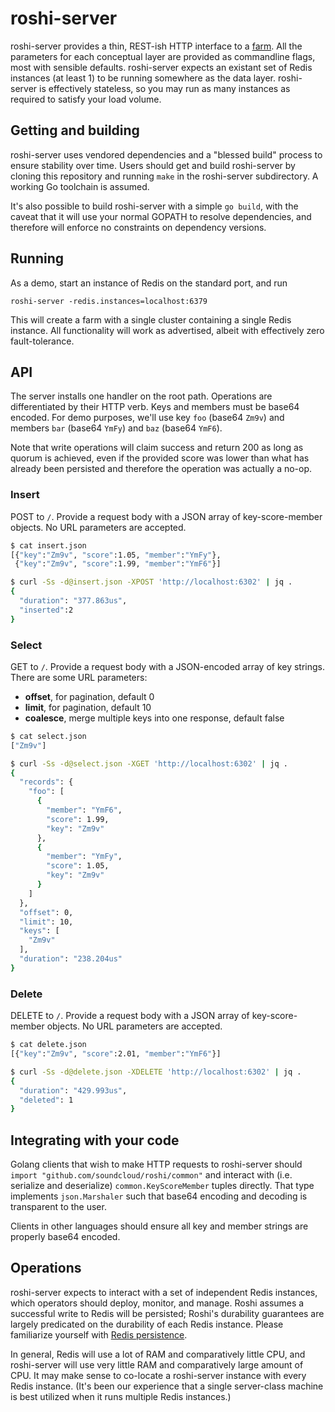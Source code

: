 # roshi-server

roshi-server provides a thin, REST-ish HTTP interface to a [farm][farm]. All
the parameters for each conceptual layer are provided as commandline flags,
most with sensible defaults. roshi-server expects an existant set of Redis
instances (at least 1) to be running somewhere as the data layer. roshi-server
is effectively stateless, so you may run as many instances as required to
satisfy your load volume.

[farm]: http://github.com/soundcloud/roshi/blob/master/farm

## Getting and building

roshi-server uses vendored dependencies and a "blessed build" process to ensure
stability over time. Users should get and build roshi-server by cloning this
repository and running `make` in the roshi-server subdirectory. A working Go
toolchain is assumed.

It's also possible to build roshi-server with a simple `go build`, with the
caveat that it will use your normal GOPATH to resolve dependencies, and
therefore will enforce no constraints on dependency versions.

## Running

As a demo, start an instance of Redis on the standard port, and run

```
roshi-server -redis.instances=localhost:6379
```

This will create a farm with a single cluster containing a single Redis
instance. All functionality will work as advertised, albeit with effectively
zero fault-tolerance.

## API

The server installs one handler on the root path. Operations are
differentiated by their HTTP verb. Keys and members must be base64 encoded.
For demo purposes, we'll use key `foo` (base64 `Zm9v`) and members `bar`
(base64 `YmFy`) and `baz` (base64 `YmF6`).

Note that write operations will claim success and return 200 as long as quorum
is achieved, even if the provided score was lower than what has already been
persisted and therefore the operation was actually a no-op.

### Insert

POST to `/`. Provide a request body with a JSON array of key-score-member
objects. No URL parameters are accepted.

```bash
$ cat insert.json
[{"key":"Zm9v", "score":1.05, "member":"YmFy"},
 {"key":"Zm9v", "score":1.99, "member":"YmF6"}]

$ curl -Ss -d@insert.json -XPOST 'http://localhost:6302' | jq .
{
  "duration": "377.863us",
  "inserted":2
}
```

### Select

GET to `/`. Provide a request body with a JSON-encoded array of key strings.
There are some URL parameters:

- **offset**, for pagination, default 0
- **limit**, for pagination, default 10
- **coalesce**, merge multiple keys into one response, default false

```bash
$ cat select.json
["Zm9v"]

$ curl -Ss -d@select.json -XGET 'http://localhost:6302' | jq .
{
  "records": {
    "foo": [
      {
        "member": "YmF6",
        "score": 1.99,
        "key": "Zm9v"
      },
      {
        "member": "YmFy",
        "score": 1.05,
        "key": "Zm9v"
      }
    ]
  },
  "offset": 0,
  "limit": 10,
  "keys": [
    "Zm9v"
  ],
  "duration": "238.204us"
}
```

### Delete

DELETE to `/`. Provide a request body with a JSON array of key-score-member
objects. No URL parameters are accepted.

```bash
$ cat delete.json
[{"key":"Zm9v", "score":2.01, "member":"YmF6"}]

$ curl -Ss -d@delete.json -XDELETE 'http://localhost:6302' | jq .
{
  "duration": "429.993us",
  "deleted": 1
}
```

## Integrating with your code

Golang clients that wish to make HTTP requests to roshi-server should
`import "github.com/soundcloud/roshi/common"` and interact with (i.e. serialize
and deserialize) `common.KeyScoreMember` tuples directly. That type implements
`json.Marshaler` such that base64 encoding and decoding is transparent to the
user.

Clients in other languages should ensure all key and member strings are
properly base64 encoded.

## Operations

roshi-server expects to interact with a set of independent Redis instances,
which operators should deploy, monitor, and manage. Roshi assumes a successful
write to Redis will be persisted; Roshi's durability guarantees are largely
predicated on the durability of each Redis instance. Please familiarize
yourself with [Redis persistence][redis-persistence].

[redis-persistence]: http://redis.io/topics/persistence

In general, Redis will use a lot of RAM and comparatively little CPU, and
roshi-server will use very little RAM and comparatively large amount of CPU.
It may make sense to co-locate a roshi-server instance with every Redis
instance. (It's been our experience that a single server-class machine is best
utilized when it runs multiple Redis instances.)


